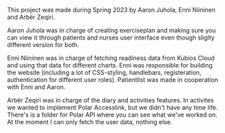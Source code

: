 This project was made during Spring 2023 by Aaron Juhola, Enni Niininen and Arbër Zeqiri.

Aaron Juhola was in charge of creating exerciseplan and making sure you can view it through patients and nurses user interface even though sliglty different version for both.

Enni Niininen was in charge of fetching readiness data from Kubios Cloud and using that data for different charts. Enni was responsible for building the website (including a lot of CSS-styling, handlebars, registeration, authentication for different user roles). Patientlist was made in cooperation with Enni and Aaron.

Arbër Zeqiri was in charge of the diary and activities features. In activites we wanted to implement Polar Accesslink, but we didn't have any time life. There's is a folder for Polar API where you can see what we've worked on. At the moment I can only fetch the user data, nothing else.
